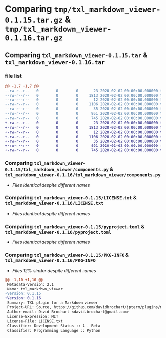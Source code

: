 # Comparing `tmp/txl_markdown_viewer-0.1.15.tar.gz` & `tmp/txl_markdown_viewer-0.1.16.tar.gz`

## Comparing `txl_markdown_viewer-0.1.15.tar` & `txl_markdown_viewer-0.1.16.tar`

### file list

```diff
@@ -1,7 +1,7 @@
--rw-r--r--   0        0        0       23 2020-02-02 00:00:00.000000 txl_markdown_viewer-0.1.15/txl_markdown_viewer/__init__.py
--rw-r--r--   0        0        0     1813 2020-02-02 00:00:00.000000 txl_markdown_viewer-0.1.15/txl_markdown_viewer/components.py
--rw-r--r--   0        0        0       12 2020-02-02 00:00:00.000000 txl_markdown_viewer-0.1.15/.gitignore
--rw-r--r--   0        0        0     1106 2020-02-02 00:00:00.000000 txl_markdown_viewer-0.1.15/LICENSE.txt
--rw-r--r--   0        0        0       35 2020-02-02 00:00:00.000000 txl_markdown_viewer-0.1.15/README.md
--rw-r--r--   0        0        0      951 2020-02-02 00:00:00.000000 txl_markdown_viewer-0.1.15/pyproject.toml
--rw-r--r--   0        0        0      745 2020-02-02 00:00:00.000000 txl_markdown_viewer-0.1.15/PKG-INFO
+-rw-r--r--   0        0        0       23 2020-02-02 00:00:00.000000 txl_markdown_viewer-0.1.16/txl_markdown_viewer/__init__.py
+-rw-r--r--   0        0        0     1813 2020-02-02 00:00:00.000000 txl_markdown_viewer-0.1.16/txl_markdown_viewer/components.py
+-rw-r--r--   0        0        0       12 2020-02-02 00:00:00.000000 txl_markdown_viewer-0.1.16/.gitignore
+-rw-r--r--   0        0        0     1106 2020-02-02 00:00:00.000000 txl_markdown_viewer-0.1.16/LICENSE.txt
+-rw-r--r--   0        0        0       35 2020-02-02 00:00:00.000000 txl_markdown_viewer-0.1.16/README.md
+-rw-r--r--   0        0        0      951 2020-02-02 00:00:00.000000 txl_markdown_viewer-0.1.16/pyproject.toml
+-rw-r--r--   0        0        0      745 2020-02-02 00:00:00.000000 txl_markdown_viewer-0.1.16/PKG-INFO
```

### Comparing `txl_markdown_viewer-0.1.15/txl_markdown_viewer/components.py` & `txl_markdown_viewer-0.1.16/txl_markdown_viewer/components.py`

 * *Files identical despite different names*

### Comparing `txl_markdown_viewer-0.1.15/LICENSE.txt` & `txl_markdown_viewer-0.1.16/LICENSE.txt`

 * *Files identical despite different names*

### Comparing `txl_markdown_viewer-0.1.15/pyproject.toml` & `txl_markdown_viewer-0.1.16/pyproject.toml`

 * *Files identical despite different names*

### Comparing `txl_markdown_viewer-0.1.15/PKG-INFO` & `txl_markdown_viewer-0.1.16/PKG-INFO`

 * *Files 12% similar despite different names*

```diff
@@ -1,10 +1,10 @@
 Metadata-Version: 2.1
 Name: txl_markdown_viewer
-Version: 0.1.15
+Version: 0.1.16
 Summary: TXL plugin for a Markdown viewer
 Project-URL: Source, https://github.com/davidbrochart/jpterm/plugins/markdown_viewer
 Author-email: David Brochart <david.brochart@gmail.com>
 License-Expression: MIT
 License-File: LICENSE.txt
 Classifier: Development Status :: 4 - Beta
 Classifier: Programming Language :: Python
```

